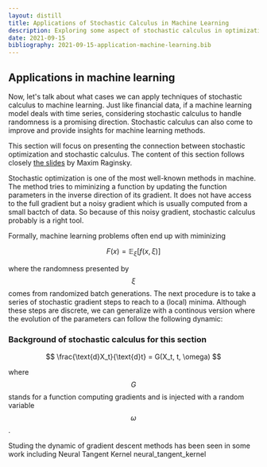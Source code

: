 ```yaml
---
layout: distill
title: Applications of Stochastic Calculus in Machine Learning
description: Exploring some aspect of stochastic calculus in optimization. The blog is based on the slides of Prof. Maxim Raginsky at UIUC. 
date: 2021-09-15
bibliography: 2021-09-15-application-machine-learning.bib
---
```


## Applications in machine learning

Now, let's talk about what cases we can apply techniques of stochastic calculus to machine learning. Just like financial data, if a machine learning model deals with time series, considering stochastic calculus to handle randomness is a promising direction. Stochastic calculus can also come to improve and provide insights for machine learning methods. 

This section will  focus on presenting the connection between stochastic optimization and stochastic calculus. The content of this section follows closely <a href="http://maxim.ece.illinois.edu/pubs/columbia.pdf">the slides</a> by Maxim Raginsky. 

Stochastic optimization is one of the most well-known methods in machine. The method tries to miminizing a function by updating the function parameters in the inverse direction of its gradient. It does not have access to the full gradient but a noisy gradient which is usually computed from a small bactch of data. So because of this noisy gradient, stochastic calculus probably is a right tool.

<!-- TODO: the slides seems focusing on gradient descent -->

Formally, machine learning problems often end up with miminizing

$$
F(x) = \mathbb{E}_\xi[f(x, \xi)]
$$

where the randomness presented by $$\xi$$ comes from randomized batch generations. The next procedure is to take a series of stochastic gradient steps to reach to a (local) minima. Although these steps are discrete, we can generalize with a continous version where the evolution of the parameters can follow the following dynamic:

### Background of stochastic calculus for this section
$$
\frac{\text{d}X_t}{\text{d}t} = G(X_t, t, \omega)
$$

where $$G$$ stands for a function computing gradients and is injected with a random variable $$\omega$$. 

Studing the dynamic of gradient descent methods has been seen in some work including Neural Tangent Kernel <d-cite>neural_tangent_kernel</d-cite>
<!-- TODO: A related topic is Neural Tangent Kernel but no stochaticity is considered  -->

<!-- TODO: Diffusion process -->
<!-- TODO: Kolmogorov equation: constructing diffusion process -->





